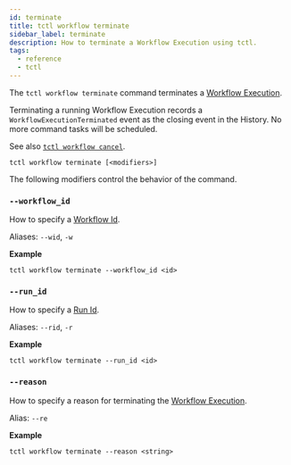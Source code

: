 ```yaml
---
id: terminate
title: tctl workflow terminate
sidebar_label: terminate
description: How to terminate a Workflow Execution using tctl.
tags:
  - reference
  - tctl
---
```


The `tctl workflow terminate` command terminates a [Workflow Execution](/docs/content/what-is-a-workflow-execution).

Terminating a running Workflow Execution records a `WorkflowExecutionTerminated` event as the closing event in the History.
No more command tasks will be scheduled.

See also [`tctl workflow cancel`](./cancel.md).

`tctl workflow terminate [<modifiers>]`

The following modifiers control the behavior of the command.

### `--workflow_id`

How to specify a [Workflow Id](/docs/content/what-is-a-workflow-id).

Aliases: `--wid`, `-w`

**Example**

```
tctl workflow terminate --workflow_id <id>
```

### `--run_id`

How to specify a [Run Id](/docs/content/what-is-a-run-id).

Aliases: `--rid`, `-r`

**Example**

```
tctl workflow terminate --run_id <id>
```

### `--reason`

How to specify a reason for terminating the [Workflow Execution](/docs/content/what-is-a-workflow-execution).

Alias: `--re`

**Example**

```
tctl workflow terminate --reason <string>
```

